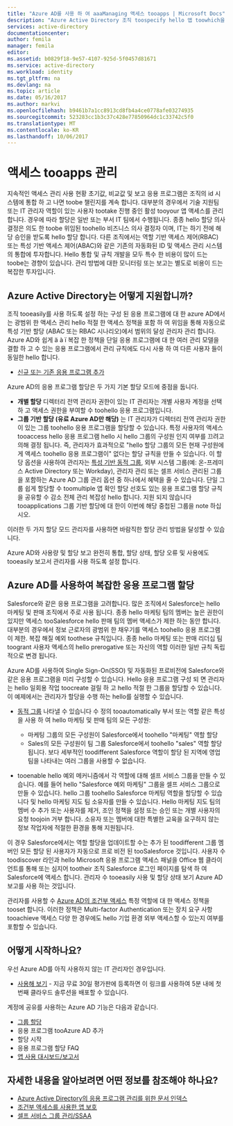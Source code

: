 ```yaml
---
title: "Azure AD를 사용 하 여 aaaManaging 액세스 tooapps | Microsoft Docs"
description: "Azure Active Directory 조직 toospecify hello 앱 toowhich을 사용 하는 방법을 설명 합니다. 각 사용자가 액세스할 수 있습니다."
services: active-directory
documentationcenter: 
author: femila
manager: femila
editor: 
ms.assetid: b0829f18-9e57-4107-925d-5f0457d81671
ms.service: active-directory
ms.workload: identity
ms.tgt_pltfrm: na
ms.devlang: na
ms.topic: article
ms.date: 05/16/2017
ms.author: markvi
ms.openlocfilehash: b9461b7a1cc8913cd8fb4a4ce0778afe03274935
ms.sourcegitcommit: 523283cc1b3c37c428e77850964dc1c33742c5f0
ms.translationtype: MT
ms.contentlocale: ko-KR
ms.lasthandoff: 10/06/2017
---
```

# <a name="managing-access-tooapps"></a>액세스 tooapps 관리
지속적인 액세스 관리 사용 현황 초기값, 비교값 및 보고 응용 프로그램은 조직의 id 시스템에 통합 하 고 나면 toobe 챌린지를 계속 합니다. 대부분의 경우에서 기술 지원팀 또는 IT 관리자 역할이 있는 사용자 tootake 진행 중인 활성 tooyour 앱 액세스를 관리 합니다. 경우에 따라 할당은 일반 또는 부서 IT 팀에서 수행됩니다. 종종 hello 할당 의사 결정은 의도 한 toobe 위임된 toohello 비즈니스 의사 결정자 이며, IT는 하기 전에 해당 승인을 받도록 hello 할당 합니다.  다른 조직에서는 역할 기반 액세스 제어(RBAC) 또는 특성 기반 액세스 제어(ABAC)와 같은 기존의 자동화된 ID 및 액세스 관리 시스템의 통합에 투자합니다. Hello 통합 및 규칙 개발을 모두 특수 한 비용이 많이 드는 toobe는 경향이 있습니다. 관리 방법에 대한 모니터링 또는 보고는 별도로 비용이 드는 복잡한 투자입니다.

## <a name="how-does-azure-active-directory-help"></a>Azure Active Directory는 어떻게 지원합니까?
 조직 tooeasily를 사용 하도록 설정 하는 구성 된 응용 프로그램에 대 한 azure AD에서는 광범위 한 액세스 관리 hello 적절 한 액세스 정책을 포함 하 여 위임을 통해 자동으로 특성 기반 할당 (ABAC 또는 RBAC 시나리오)에서 범위의 달성 관리자 관리 합니다. Azure AD와 쉽게 ä à ï 복잡 한 정책을 단일 응용 프로그램에 대 한 여러 관리 모델을 결합 하 고 수 있는 응용 프로그램에서 관리 규칙에도 다시 사용 하 여 다른 사용자 들이 동일한 hello 합니다.

* [신규 또는 기존 응용 프로그램 추가](active-directory-sso-integrate-saas-apps.md)

 Azure AD의 응용 프로그램 할당은 두 가지 기본 할당 모드에 중점을 둡니다.

* **개별 할당** 디렉터리 전역 관리자 권한이 있는 IT 관리자는 개별 사용자 계정을 선택 하 고 액세스 권한을 부여할 수 toohello 응용 프로그램입니다.
* **그룹 기반 할당 (유료 Azure AD만 해당)** 는 IT 관리자가 디렉터리 전역 관리자 권한이 있는 그룹 toohello 응용 프로그램을 할당할 수 있습니다. 특정 사용자의 액세스 tooaccess hello 응용 프로그램 hello 시 hello 그룹의 구성원 인지 여부를 끄려고 의해 결정 됩니다. 즉, 관리자가 효과적으로 "hello 할당 그룹의 모든 현재 구성원에 게 액세스 toohello 응용 프로그램이" 없다는 할당 규칙을 만들 수 있습니다. 이 할당 옵션을 사용하여 관리자는 [특성 기반 동적 그룹](active-directory-accessmanagement-manage-groups.md), 외부 시스템 그룹(예: 온-프레미스 Active Directory 또는 Workday), 관리자 관리 또는 셀프 서비스 관리된 그룹을 포함하는 Azure AD 그룹 관리 옵션 중 하나에서 혜택을 줄 수 있습니다. 단일 그룹 쉽게 할당할 수 toomultiple 앱 확인 할당 선호도 있는 응용 프로그램 할당 규칙을 공유할 수 감소 전체 관리 복잡성 hello 합니다. 지원 되지 않습니다 tooapplications 그룹 기반 할당에 대 한이 이번에 해당 중첩된 그룹을 note 하십시오.

이러한 두 가지 할당 모드 관리자를 사용하면 바람직한 할당 관리 방법을 달성할 수 있습니다.

Azure AD와 사용량 및 할당 보고 완전히 통합, 할당 상태, 할당 오류 및 사용에도 tooeasily 보고서 관리자를 사용 하도록 설정 합니다.

## <a name="complex-application-assignment-with-azure-ad"></a>Azure AD를 사용하여 복잡한 응용 프로그램 할당
Salesforce와 같은 응용 프로그램을 고려합니다. 많은 조직에서 Salesforce는 hello 마케팅 및 판매 조직에서 주로 사용 됩니다. 종종 hello 마케팅 팀의 멤버는 높은 권한이 있지만 액세스 tooSalesforce hello 판매 팀의 멤버 액세스가 제한 하는 동안 합니다. 대부분의 경우에서 정보 근로자의 광범위 한 채우기를 액세스 toohello 응용 프로그램이 제한. 복잡 해질 예외 toothese 규칙입니다. 종종 hello 마케팅 또는 판매 리더십 팀 toogrant 사용자 액세스의 hello prerogative 또는 자신의 역할 이러한 일반 규칙 독립적으로 변경 됩니다.

Azure AD를 사용하여 Single Sign-On(SSO) 및 자동화된 프로비전에 Salesforce와 같은 응용 프로그램을 미리 구성할 수 있습니다. Hello 응용 프로그램 구성 되 면 관리자는 hello 일회용 작업 toocreate 걸릴 하 고 hello 적절 한 그룹을 할당할 수 있습니다. 이 예제에서는 관리자가 할당을 수행 하는 hello를 실행할 수 있습니다.

* [동적 그룹](active-directory-accessmanagement-manage-groups.md) 나타낼 수 있습니다 수 정의 tooautomatically 부서 또는 역할 같은 특성을 사용 하 여 hello 마케팅 및 판매 팀의 모든 구성원:
  
  * 마케팅 그룹의 모든 구성원이 Salesforce에서 toohello "마케팅" 역할 할당
  * Sales의 모든 구성원이 팀 그룹 Salesforce에서 toohello "sales" 역할 할당 됩니다. 보다 세부적인 toodifferent Salesforce 역할이 할당 된 지역에 영업 팀을 나타내는 여러 그룹을 사용할 수 없습니다.
* tooenable hello 예외 메커니즘에서 각 역할에 대해 셀프 서비스 그룹을 만들 수 있습니다. 예를 들어 hello "Salesforce 예외 마케팅" 그룹을 셀프 서비스 그룹으로 만들 수 있습니다. hello 그룹 toohello Salesforce 마케팅 역할을 할당할 수 있습니다 및 hello 마케팅 지도 팀 소유자를 만들 수 있습니다. Hello 마케팅 지도 팀의 멤버 수 추가 또는 사용자를 제거, 조인 정책을 설정 또는 승인 또는 개별 사용자의 요청 toojoin 거부 합니다. 소유자 또는 멤버에 대한 특별한 교육을 요구하지 않는 정보 작업자에 적절한 환경을 통해 지원됩니다.

이 경우 Salesforce에서는 역할 할당을 업데이트할 수는 추가 된 toodifferent 그룹 멤버인 모든 할당 된 사용자가 자동으로 프로 비전 된 tooSalesforce 것입니다. 사용자 수 toodiscover 라인과 hello Microsoft 응용 프로그램 액세스 패널을 Office 웹 클라이언트를 통해 또는 심지어 tootheir 조직 Salesforce 로그인 페이지를 탐색 하 여 Salesforce에 액세스 합니다. 관리자 수 tooeasily 사용 및 할당 상태 보기 Azure AD 보고를 사용 하는 것입니다.

관리자를 사용할 수 [Azure AD의 조건부 액세스](active-directory-conditional-access.md) 특정 역할에 대 한 액세스 정책을 tooset 합니다. 이러한 정책은 Multi-factor Authentication 또는 장치 요구 사항 tooachieve 액세스 다양 한 경우에도 hello 기업 환경 외부 액세스할 수 있는지 여부를 포함할 수 있습니다.

## <a name="how-can-i-get-started"></a>어떻게 시작하나요?
우선 Azure AD를 아직 사용하지 않는 IT 관리자인 경우입니다.

* [사용해 보기](https://azure.microsoft.com/trial/get-started-active-directory/) - 지금 무료 30일 평가판에 등록하면 이 링크를 사용하여 5분 내에 첫 번째 클라우드 솔루션을 배포할 수 있습니다.

계정에 공유를 사용하는 Azure AD 기능은 다음과 같습니다.

* [그룹 할당](active-directory-accessmanagement-self-service-group-management.md)
* 응용 프로그램 tooAzure AD 추가
* 할당 시작
* 응용 프로그램 할당 FAQ
* [앱 사용 대시보드/보고서](active-directory-passwords-get-insights.md)

## <a name="where-can-i-learn-more"></a>자세한 내용을 알아보려면 어떤 정보를 참조해야 하나요?
* [Azure Active Directory의 응용 프로그램 관리를 위한 문서 인덱스](active-directory-apps-index.md)
* [조건부 액세스를 사용한 앱 보호](active-directory-conditional-access.md)
* [셀프 서비스 그룹 관리/SSAA](active-directory-accessmanagement-self-service-group-management.md)

